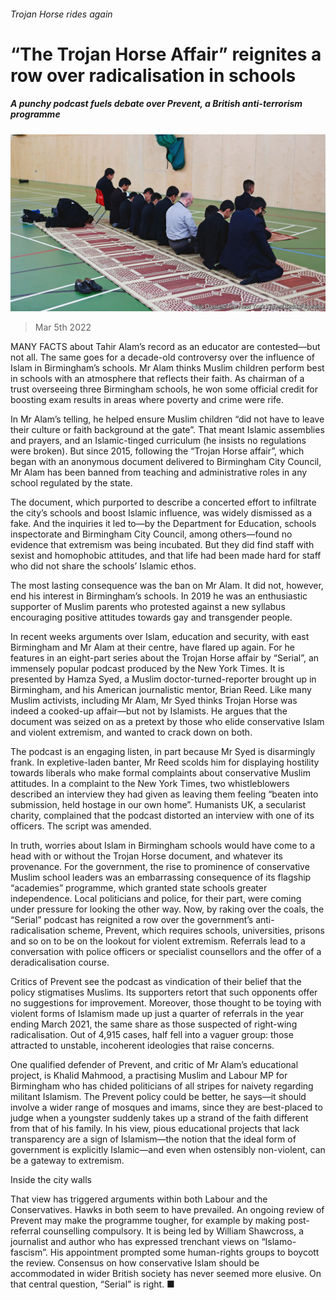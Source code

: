 ###### Trojan Horse rides again

# “The Trojan Horse Affair” reignites a row over radicalisation in schools 

##### A punchy podcast fuels debate over Prevent, a British anti-terrorism programme 

![image](images/20220305_BRP001_0.jpg) 

> Mar 5th 2022 

MANY FACTS about Tahir Alam’s record as an educator are contested—but not all. The same goes for a decade-old controversy over the influence of Islam in Birmingham’s schools. Mr Alam thinks Muslim children perform best in schools with an atmosphere that reflects their faith. As chairman of a trust overseeing three Birmingham schools, he won some official credit for boosting exam results in areas where poverty and crime were rife.

In Mr Alam’s telling, he helped ensure Muslim children “did not have to leave their culture or faith background at the gate”. That meant Islamic assemblies and prayers, and an Islamic-tinged curriculum (he insists no regulations were broken). But since 2015, following the “Trojan Horse affair”, which began with an anonymous document delivered to Birmingham City Council, Mr Alam has been banned from teaching and administrative roles in any school regulated by the state.


The document, which purported to describe a concerted effort to infiltrate the city’s schools and boost Islamic influence, was widely dismissed as a fake. And the inquiries it led to—by the Department for Education, schools inspectorate and Birmingham City Council, among others—found no evidence that extremism was being incubated. But they did find staff with sexist and homophobic attitudes, and that life had been made hard for staff who did not share the schools’ Islamic ethos.

The most lasting consequence was the ban on Mr Alam. It did not, however, end his interest in Birmingham’s schools. In 2019 he was an enthusiastic supporter of Muslim parents who protested against a new syllabus encouraging positive attitudes towards gay and transgender people.

In recent weeks arguments over Islam, education and security, with east Birmingham and Mr Alam at their centre, have flared up again. For he features in an eight-part series about the Trojan Horse affair by “Serial”, an immensely popular podcast produced by the New York Times. It is presented by Hamza Syed, a Muslim doctor-turned-reporter brought up in Birmingham, and his American journalistic mentor, Brian Reed. Like many Muslim activists, including Mr Alam, Mr Syed thinks Trojan Horse was indeed a cooked-up affair—but not by Islamists. He argues that the document was seized on as a pretext by those who elide conservative Islam and violent extremism, and wanted to crack down on both.

The podcast is an engaging listen, in part because Mr Syed is disarmingly frank. In expletive-laden banter, Mr Reed scolds him for displaying hostility towards liberals who make formal complaints about conservative Muslim attitudes. In a complaint to the New York Times, two whistleblowers described an interview they had given as leaving them feeling “beaten into submission, held hostage in our own home”. Humanists UK, a secularist charity, complained that the podcast distorted an interview with one of its officers. The script was amended.

In truth, worries about Islam in Birmingham schools would have come to a head with or without the Trojan Horse document, and whatever its provenance. For the government, the rise to prominence of conservative Muslim school leaders was an embarrassing consequence of its flagship “academies” programme, which granted state schools greater independence. Local politicians and police, for their part, were coming under pressure for looking the other way. Now, by raking over the coals, the “Serial” podcast has reignited a row over the government’s anti-radicalisation scheme, Prevent, which requires schools, universities, prisons and so on to be on the lookout for violent extremism. Referrals lead to a conversation with police officers or specialist counsellors and the offer of a deradicalisation course.

Critics of Prevent see the podcast as vindication of their belief that the policy stigmatises Muslims. Its supporters retort that such opponents offer no suggestions for improvement. Moreover, those thought to be toying with violent forms of Islamism made up just a quarter of referrals in the year ending March 2021, the same share as those suspected of right-wing radicalisation. Out of 4,915 cases, half fell into a vaguer group: those attracted to unstable, incoherent ideologies that raise concerns.

One qualified defender of Prevent, and critic of Mr Alam’s educational project, is Khalid Mahmood, a practising Muslim and Labour MP for Birmingham who has chided politicians of all stripes for naivety regarding militant Islamism. The Prevent policy could be better, he says—it should involve a wider range of mosques and imams, since they are best-placed to judge when a youngster suddenly takes up a strand of the faith different from that of his family. In his view, pious educational projects that lack transparency are a sign of Islamism—the notion that the ideal form of government is explicitly Islamic—and even when ostensibly non-violent, can be a gateway to extremism.

Inside the city walls

That view has triggered arguments within both Labour and the Conservatives. Hawks in both seem to have prevailed. An ongoing review of Prevent may make the programme tougher, for example by making post-referral counselling compulsory. It is being led by William Shawcross, a journalist and author who has expressed trenchant views on “Islamo-fascism”. His appointment prompted some human-rights groups to boycott the review. Consensus on how conservative Islam should be accommodated in wider British society has never seemed more elusive. On that central question, “Serial” is right. ■

